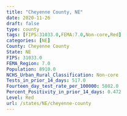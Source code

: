 ```yaml
---
title: "Cheyenne County, NE"
date: 2020-11-26
draft: false
type: county
tags: [FIPS:31033.0,FEMA:7.0,Non-core,Red]
categories: [NE]
County: Cheyenne County
State: NE
FIPS: 31033.0
FEMA_Region: 7.0
Population: 8910.0
NCHS_Urban_Rural_Classification: Non-core
Tests_in_prior_14_days: 517.0
Fourteen_day_test_rate_per_100000: 5802.0
Percent_Positivity_in_prior_14_days: 0.472
Level: Red
url: /states/NE/cheyenne-county
---
```



